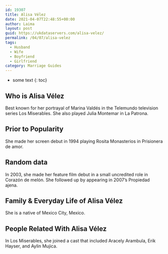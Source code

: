 ```yaml
---
id: 19307
title: Alisa Vélez
date: 2021-04-07T22:48:55+00:00
author: Laima
layout: post
guid: https://ukdataservers.com/alisa-velez/
permalink: /04/07/alisa-velez
tags:
  - Husband
  - Wife
  - Boyfriend
  - Girlfriend
category: Marriage Guides
---
```


* some text
{: toc}


## Who is Alisa Vélez
                  
                  
                  
Best known for her portrayal of Marina Valdés in the Telemundo television series Los Miserables. She also played Julia Montemar in La Patrona.
                  
              
            
              
            
                
                
                
## Prior to Popularity
                  
                  
                  
She made her screen debut in 1994 playing Rosita Monasterios in Prisionera de amor.
                  
              
            
              
            
                
                
                
## Random data
                  
                  
                  
In 2003, she made her feature film debut in a small uncredited role in Corazón de melón. She followed up by appearing in 2007&#8217;s Propiedad ajena.
                  
              
            
              
            
                
                
                
## Family & Everyday Life of Alisa Vélez
                  
                  
                  
She is a native of Mexico City, Mexico.
                  
              
            
              
            
                
                
                
## People Related With Alisa Vélez
                  
                  
                  
In Los Miserables, she joined a cast that included Aracely Arambula, Erik Hayser, and Aylin Mujica.
                  
              
            
              
            
                
              
            
              
              
            
            
              
            
          
          
          